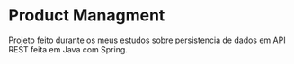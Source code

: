 # Product Managment
Projeto feito durante os meus estudos sobre persistencia de dados em API REST feita em Java com Spring.
